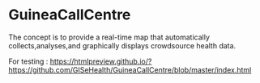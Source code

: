 # GuineaCallCentre
The concept is to provide a real-time map that automatically collects,analyses,and graphically displays crowdsource health data.

For testing : https://htmlpreview.github.io/?https://github.com/GISeHealth/GuineaCallCentre/blob/master/index.html
